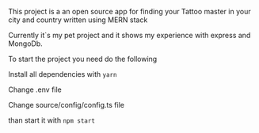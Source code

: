 This project is a an open source app for finding your Tattoo master in your city and country written using MERN stack

Currently it`s my pet project and it shows my experience with express and MongoDb.

To start the project you need do the following

Install all dependencies with `yarn`

Change .env file

Change source/config/config.ts file

than start it with `npm start`
